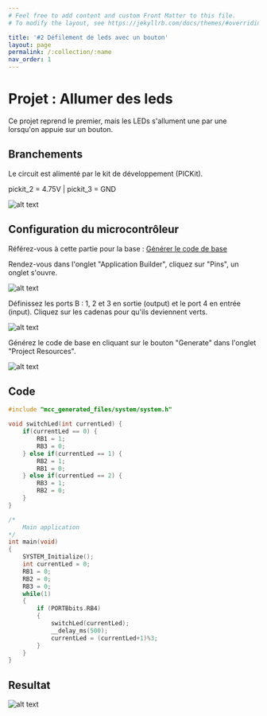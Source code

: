 ```yaml
---
# Feel free to add content and custom Front Matter to this file.
# To modify the layout, see https://jekyllrb.com/docs/themes/#overriding-theme-defaults

title: '#2 Défilement de leds avec un bouton'
layout: page
permalink: /:collection/:name
nav_order: 1
---
```


# Projet : Allumer des leds

Ce projet reprend le premier, mais les LEDs s'allument une par une lorsqu'on appuie sur un bouton.

## Branchements

Le circuit est alimenté par le kit de développement (PICKit).

pickit_2 = 4.75V | pickit_3 = GND

![alt text](pr2-schema.png)

## Configuration du microcontrôleur

Référez-vous à cette partie pour la base : [Générer le code de base](/developer/gen-codebase)

Rendez-vous dans l'onglet "Application Builder", cliquez sur "Pins", un onglet s'ouvre.

![alt text](pr1-gen-codebase-1.png)

Définissez les ports B : 1, 2 et 3 en sortie (output) et le port 4 en entrée (input). Cliquez sur les cadenas pour qu'ils deviennent verts.

![alt text](pr2-gen-codebase-2.png)

Générez le code de base en cliquant sur le bouton "Generate" dans l'onglet "Project Resources".

![alt text](pr1-gen-codebase-3.png)

## Code

```c
#include "mcc_generated_files/system/system.h"

void switchLed(int currentLed) {
    if(currentLed == 0) {
        RB1 = 1;
        RB3 = 0;
    } else if(currentLed == 1) {
        RB2 = 1;
        RB1 = 0;
    } else if(currentLed == 2) {
        RB3 = 1;
        RB2 = 0;
    }
}

/*
    Main application
*/
int main(void)
{
    SYSTEM_Initialize();
    int currentLed = 0;
    RB1 = 0;
    RB2 = 0;
    RB3 = 0;
    while(1)
    {
        if (PORTBbits.RB4) 
        {
            switchLed(currentLed);
            __delay_ms(500);
            currentLed = (currentLed+1)%3;
        }
    }    
}
```

## Resultat

![alt text](project_2.gif)
